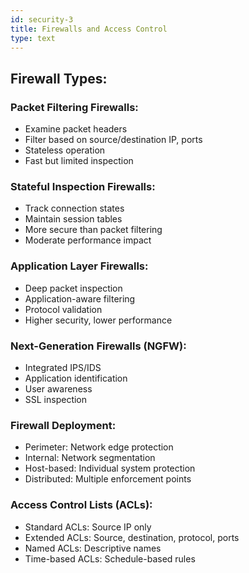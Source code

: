 ```yaml
---
id: security-3
title: Firewalls and Access Control
type: text
---
```


## Firewall Types:

### Packet Filtering Firewalls:
- Examine packet headers
- Filter based on source/destination IP, ports
- Stateless operation
- Fast but limited inspection

### Stateful Inspection Firewalls:
- Track connection states
- Maintain session tables
- More secure than packet filtering
- Moderate performance impact

### Application Layer Firewalls:
- Deep packet inspection
- Application-aware filtering
- Protocol validation
- Higher security, lower performance

### Next-Generation Firewalls (NGFW):
- Integrated IPS/IDS
- Application identification
- User awareness
- SSL inspection

### Firewall Deployment:
- Perimeter: Network edge protection
- Internal: Network segmentation
- Host-based: Individual system protection
- Distributed: Multiple enforcement points

### Access Control Lists (ACLs):
- Standard ACLs: Source IP only
- Extended ACLs: Source, destination, protocol, ports
- Named ACLs: Descriptive names
- Time-based ACLs: Schedule-based rules